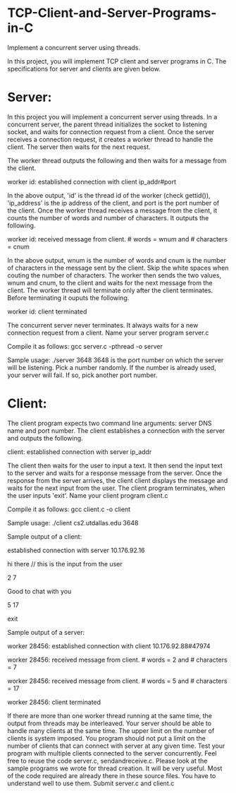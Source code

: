 # TCP-Client-and-Server-Programs-in-C
Implement a concurrent server using threads.

In this project, you will implement TCP client and server programs in C. The specifications for
server and clients are given below.

<h1>Server:</h1>
In this project you will implement a concurrent server using threads. In a concurrent server, the parent thread initializes the socket to listening socket, and waits for connection request from a client. Once the server receives a connection
request, it creates a worker thread to handle the client. The server then waits for the next
request.

The worker thread outputs the following and then waits for a message from the client.

worker id: established connection with client ip_addr#port

In the above output, 'id' is the thread id of the worker (check gettid()), 'ip_address' is the ip address of the client, and port is the port number of the client.
Once the worker thread receives a message from the client, it counts the number of words and number of characters. It outputs the following.

worker id: received message from client. # words = wnum and # characters = cnum

In the above output, wnum is the number of words and cnum is the number of characters in the message sent by the client. Skip the white spaces when couting the number of characters.
The worker then sends the two values, wnum and cnum, to the client and waits for the next message from the client. The worker thread will terminate only after the client terminates. Before terminating it ouputs the following.

worker id: client terminated

The concurrent server never terminates. It always waits for a new connection request from a client.
Name your server program server.c

Compile it as follows:
gcc server.c -pthread -o server

Sample usage:
./server 3648
3648 is the port number on which the server will be listening. Pick a number randomly. If the number is already used, your server will fail. If so, pick another port number.


<h1>Client:</h1>
The client program expects two command line arguments: server DNS name and port number. The client establishes a connection with the server and outputs the following.

client: established connection with server ip_addr

The client then waits for the user to input a text. It then send the input text to the server and waits for a response message from the server. Once the response from the server arrives, the client client displays the message and waits for the next input from the user. The client program terminates, when the user inputs 'exit'.
Name your client program client.c

Compile it as follows:
gcc client.c -o client

Sample usage:
./client cs2.utdallas.edu 3648

Sample output of a client:

established connection with server 10.176.92.16

hi there // this is the input from the user

2 7

Good to chat with you

5 17

exit

Sample output of a server:

worker 28456: established connection with client 10.176.92.88#47974

worker 28456: received message from client. # words = 2 and # characters = 7

worker 28456: received message from client. # words = 5 and # characters = 17

worker 28456: client terminated


If there are more than one worker thread running at the same time, the output from threads may be interleaved. Your server should be able to handle many clients at the same time. The upper limit on the number of clients is system imposed. You program should not put a limit on the number of clients that can connect with server at any given time. Test your program with multiple clients connected to the server concurrently. Feel free to reuse the code server.c, sendandreceive.c. Please look at the sample programs we wrote for thread creation. It will be very useful. Most of the code required are already there in these source files. You have to understand well to use them. Submit server.c and client.c
